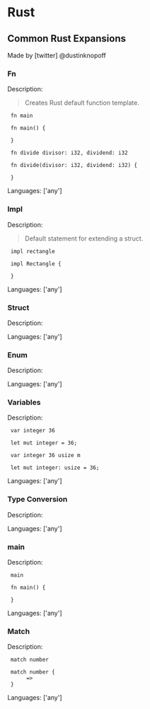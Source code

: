 # Rust

## Common Rust Expansions

Made by [twitter] @dustinknopoff

### Fn

Description:

> Creates Rust default function template.

` fn main`



```
 fn main() {
     
 }
```

` fn divide divisor: i32, dividend: i32`



```
 fn divide(divisor: i32, dividend: i32) {
     
 }
```

Languages: ['any']



### Impl

Description:

> Default statement for extending a struct.

` impl rectangle`



```
 impl Rectangle {
     
 }
```

Languages: ['any']



### Struct

Description:

Languages: ['any']



### Enum

Description:

Languages: ['any']



### Variables

Description:

` var integer 36`



```
 let mut integer = 36;
```

` var integer 36 usize m`



```
 let mut integer: usize = 36;
```

Languages: ['any']



### Type Conversion

Description:

Languages: ['any']



### main

Description:

` main`



```
 fn main() {
     
 }
```

Languages: ['any']



### Match

Description:

` match number`



```
 match number {
      => 
 }
```

Languages: ['any']



